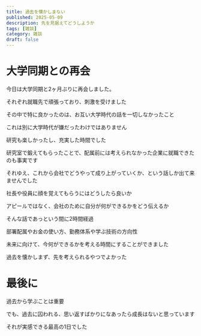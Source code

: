 ```yaml
---
title: 過去を懐かしまない
published: 2025-05-09
description: 先を見据えてどうしようか
tags: [雑談]
category: 雑談
draft: false
---
```


# 大学同期との再会

今日は大学同期と2ヶ月ぶりに再会しました。

それぞれ就職先で頑張っており、刺激を受けました

その中で特に良かったのは、お互い大学時代の話を一切しなかったこと

これは別に大学時代が嫌だったわけではありません

研究も楽しかったし、充実した時間でした

研究室で鍛えてもらったことで、配属前には考えられなかった企業に就職できたのも事実です

それゆえ、これから会社でどうやって成り上がっていくか、という話しか出て来ませんでした

社長や役員に顔を覚えてもらうにはどうしたら良いか

アピールではなく、会社のために自分が何ができるかをどう伝えるか

そんな話であっという間に2時間経過

部署配属やお金の使い方、勤務体系や学ぶ技術の方向性

未来に向けて、今何ができるかを考える時間にすることができました

過去を懐かしまず、先を考えられるやつでよかった

# 最後に

過去から学ぶことは重要

でも、過去に囚われる、思い返すばかりになあったら成長はないと思っています

それが実感できる最高の1日でした